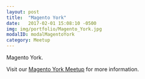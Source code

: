 ```yaml
---
layout: post
title:  "Magento York"
date:   2017-02-01 15:08:10 -0500
img: img/portfolio/Magento_York.jpg
modalID: modalMagentoYork
category: Meetup
---
```

Magento York.

Visit our [Magento York Meetup][magento-york-meetup-link] for more information.

[magento-york-meetup-link]: http://www.meetup.com/MagentoYork/